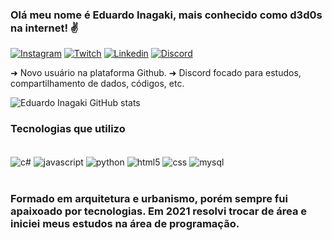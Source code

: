 ### Olá meu nome é Eduardo Inagaki, mais conhecido como d3d0s na internet! ✌️

[![Instagram](https://img.shields.io/badge/Instagram-E4405F?style=for-the-badge&logo=instagram&logoColor=white/)](https://www.instagram.com/d3d0s_/)
[![Twitch](https://img.shields.io/badge/Twitch-9146FF?style=for-the-badge&logo=twitch&logoColor=white)](https://www.twitch.tv/d3d0s)
[![Linkedin](https://img.shields.io/badge/LinkedIn-0077B5?style=for-the-badge&logo=linkedin&logoColor=white)](https://www.linkedin.com/in/eduardo-inagaki-009473104/)
[![Discord](https://img.shields.io/badge/Discord-7289DA?style=for-the-badge&logo=discord&logoColor=white)](https://discord.gg/pPcKBFZmfV/)


➜ Novo usuário na plataforma Github. 
➜ Discord focado para estudos, compartilhamento de dados, códigos, etc.


![Eduardo Inagaki GitHub stats](https://github-readme-stats.vercel.app/api?username=edukz&show_icons=true&theme=dracula)

### Tecnologias que utilizo

<div style="display: inline_block"><br/>
    <img align="center" alt="c#" src="https://img.shields.io/badge/C%23-239120?style=for-the-badge&logo=c-sharp&logoColor=whit" />
    <img align="center" alt="javascript" src="https://img.shields.io/badge/JavaScript-F7DF1E?style=for-the-badge&logo=javascript&logoColor=black" />
    <img align="center" alt="python" src="https://img.shields.io/badge/Python-3776AB?style=for-the-badge&logo=python&logoColor=white" />
    <img align="center" alt="html5" src="https://img.shields.io/badge/HTML5-E34F26?style=for-the-badge&logo=html5&logoColor=white" />
    <img align="center" alt="css" src="https://img.shields.io/badge/CSS-239120?&style=for-the-badge&logo=css3&logoColor=white" />
    <img align="center" alt="mysql" src="https://img.shields.io/badge/MySQL-00000F?style=for-the-badge&logo=mysql&goColor=white" />
</div><br/>


### Formado em arquitetura e urbanismo, porém sempre fui apaixoado por tecnologias. Em 2021 resolvi trocar de área e iniciei meus estudos na área de programação.
